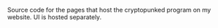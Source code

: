 Source code for the pages that host the cryptopunked program on my website. UI is hosted separately.